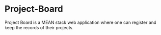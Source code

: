 # Project-Board
Project Board is a MEAN stack web application where one can register and keep the records of their projects.
